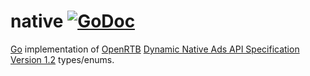 # native [![GoDoc](https://godoc.org/github.com/tinkads/openrtb/native?status.svg)](https://godoc.org/github.com/tinkads/openrtb/native)

[Go](https://golang.org/) implementation of [OpenRTB](https://www.iab.com/guidelines/real-time-bidding-rtb-project/) [Dynamic Native Ads API
Specification Version 1.2](https://www.iab.com/wp-content/uploads/2018/03/OpenRTB-Native-Ads-Specification-Final-1.2.pdf) types/enums.
